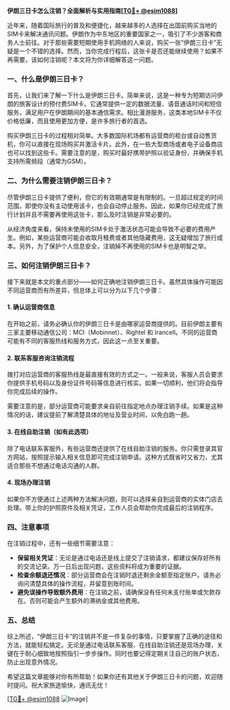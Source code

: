 **伊朗三日卡怎么注销？全面解析与实用指南[[TG💪+ @esim1088](https://t.me/s/esim1088)]**

近年来，随着国际旅行的普及和便捷化，越来越多的人选择在出国前购买当地的SIM卡来解决通讯问题。伊朗作为中东地区的重要国家之一，吸引了不少游客和商务人士前往。对于那些需要短期使用手机网络的人来说，购买一张“伊朗三日卡”无疑是一个不错的选择。然而，当你完成行程后，这张卡是否还能继续使用？如果不再需要，该如何注销呢？本文将为你详细解答这一问题。

### 一、什么是伊朗三日卡？

首先，让我们来了解一下什么是伊朗三日卡。简单来说，这是一种专为短期访问伊朗的旅客设计的预付费SIM卡。它通常提供一定的数据流量、语音通话时间和短信服务，满足用户在伊朗期间的基本通信需求。相比漫游服务，这类本地SIM卡不仅价格低廉，而且使用更加方便，是许多旅行者的首选。

购买伊朗三日卡的过程相对简单。大多数国际机场都有运营商的柜台或自动售货机，你可以直接在现场购买并激活卡片。此外，在一些大型商场或者电子设备商店也可以找到这些卡。需要注意的是，购买时最好携带护照以验证身份，并确保手机支持所需频段（通常为GSM）。

### 二、为什么需要注销伊朗三日卡？

尽管伊朗三日卡提供了便利，但它的有效期通常是有限制的。一旦超过规定的时间范围，即使你没有主动使用该卡，也会自动停止服务。因此，如果你已经完成了旅行计划并且不需要再使用这张卡，那么及时注销是非常必要的。

从经济角度来看，保持未使用的SIM卡处于激活状态可能会导致不必要的费用产生。例如，某些运营商可能会收取月租费或者其他隐藏费用，这无疑增加了旅行成本。另外，为了保护个人信息安全，注销掉不再使用的SIM卡也是明智之举。

### 三、如何注销伊朗三日卡？

接下来就是本文的重点部分——如何正确地注销伊朗三日卡。虽然具体操作可能因不同运营商而有所差异，但总体上可以分为以下几个步骤：

#### 1. 确认运营商信息

在开始之前，请务必确认你的伊朗三日卡是由哪家运营商提供的。目前伊朗主要有三家主要移动通信公司：MCI（Mobinnet）、Rightel 和 Irancell。不同的运营商可能有不同的客服热线和服务方式，因此这一点至关重要。

#### 2. 联系客服咨询注销流程

拨打对应运营商的客服热线是最直接有效的方式之一。一般来说，客服人员会要求你提供手机号码以及身份证件号码等信息进行核实。如果一切顺利，他们将会指导你完成后续的操作。

需要注意的是，部分运营商可能要求亲自前往指定地点办理注销手续。如果是这种情况的话，建议提前了解清楚具体的地址及营业时间，以免白跑一趟。

#### 3. 在线自助注销（如有此选项）

除了电话联系客服外，有些运营商还提供了在线自助注销的服务。你只需登录其官方网站，按照提示输入相关信息即可完成注销申请。这种方式既省时又省力，尤其适合那些不想通过电话沟通的人群。

#### 4. 现场办理注销

如果你不方便通过上述两种方法解决问题，则可以选择亲自到运营商的实体门店去处理。带上你的护照原件及相关凭证，工作人员会帮助你完成最后的注销程序。

### 四、注意事项

在注销过程中，还有一些细节需要注意：

- **保留相关凭证**：无论是通过电话还是线上提交了注销请求，都建议保存好所有的交流记录。万一日后出现问题，这些资料将成为重要的证据。
- **检查余额退还情况**：部分运营商会在注销时退还剩余金额至指定账户。请务必询问清楚具体的操作流程，并留意到账时间。
- **避免误操作导致额外费用**：在注销之前，请确保没有任何未支付账单或欠款存在。否则可能会产生额外的滞纳金或其他费用。

### 五、总结

综上所述，“伊朗三日卡”的注销并不是一件复杂的事情，只要掌握了正确的途径和方法，就能轻松搞定。无论是通过电话联系客服、在线自助注销还是现场办理，关键在于耐心细致地按照指引一步步操作。同时也要记得定期关注自己的账户状态，防止出现意外情况。

希望这篇文章能够对你有所帮助！如果你还有其他关于伊朗三日卡的问题，欢迎随时提问。祝大家旅途愉快，通讯无忧！

[[TG💪+ @esim1088](https://t.me/s/esim1088) ![Image](https://i.postimg.cc/4NQfJmqS/Snipaste-2025-05-13-00-14-12.png)]